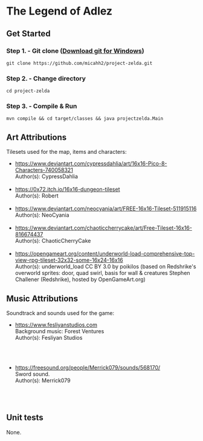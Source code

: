 # The Legend of Adlez

## Get Started

### Step 1. - Git clone ([Download git for Windows](https://git-scm.com/downloads))

    git clone https://github.com/micahh2/project-zelda.git

### Step 2. - Change directory

    cd project-zelda

### Step 3. - Compile & Run

    mvn compile && cd target/classes && java projectzelda.Main

## Art Attributions

Tilesets used for the map, items and characters:

- https://www.deviantart.com/cypressdahlia/art/16x16-Pico-8-Characters-740058321 <br/>
Author(s): CypressDahlia
  <br/>
  <br/>
- https://0x72.itch.io/16x16-dungeon-tileset <br/>
  Author(s): Robert
  <br/>
  <br/>
- https://www.deviantart.com/neocyania/art/FREE-16x16-Tileset-511915116 <br/>
  Author(s): NeoCyania
  <br/>
  <br/>
- https://www.deviantart.com/chaoticcherrycake/art/Free-Tileset-16x16-816674437   <br/>
  Author(s): ChaoticCherryCake
  <br/>
  <br/>
- https://opengameart.org/content/underworld-load-comprehensive-top-view-rpg-tileset-32x32-some-16x24-16x16  <br/>
  Author(s): underworld_load CC BY 3.0 by poikilos (based on Redshrike's overworld sprites: door, quad swirl, basis for wall & creatures Stephen Challener (Redshrike), hosted by OpenGameArt.org)

## Music Attributions

Soundtrack and sounds used for the game:

- https://www.fesliyanstudios.com <br/>
Background music: Forest Ventures <br/>
Author(s): Fesliyan Studios
<br/>
<br/>

- https://freesound.org/people/Merrick079/sounds/568170/ <br/>
Sword sound. <br/>
Author(s): Merrick079
<br/>
<br/>

## Unit tests

None.
